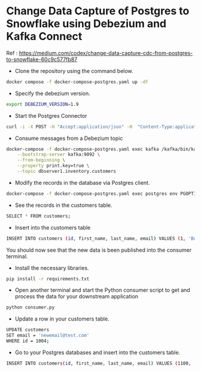 # Change Data Capture of Postgres to Snowflake using Debezium and Kafka Connect

Ref : <https://medium.com/codex/change-data-capture-cdc-from-postgres-to-snowflake-60c9c577fb87>

* Clone the repository using the command below. 
```bash
docker compose -f docker-compose-postgres.yaml up -df
```

* Specify the debezium version.
```bash
export DEBEZIUM_VERSION=1.9
```

* Start the Postgres Connector
```bash
curl -i -X POST -H "Accept:application/json" -H  "Content-Type:application/json" http://localhost:8083/connectors/ -d @postgres-connection-credential.json
```

* Consume messages from a Debezium topic
```bash
docker-compose -f docker-compose-postgres.yaml exec kafka /kafka/bin/kafka-console-consumer.sh \
    --bootstrap-server kafka:9092 \
    --from-beginning \
    --property print.key=true \
    --topic dbserver1.inventory.customers
```


* Modify the records in the database via Postgres client. 
```bash
docker-compose -f docker-compose-postgres.yaml exec postgres env PGOPTIONS="--search_path=inventory" bash -c 'psql -U $POSTGRES_USER postgres'
```

* See the records in the customers table.
```bash
SELECT * FROM customers;
```

* Insert into the customers table
```bash
INSERT INTO customers (id, first_name, last_name, email) VALUES (1, 'Bob', 'Frank', 'XXXXXXXXXXXXXXXX@gmail.com');
```
You should now see that the new data is been published into the consumer terminal. 

* Install the necessary libraries. 
```bash
pip install -r requirements.txt
```


* Open another terminal and start the Python consumer script to get and process the data for your downstream application
```bash
python consumer.py
```

* Update a row in your customers table.
```bash
UPDATE customers
SET email = 'newemail@test.com'
WHERE id = 1004;
```

* Go to your Postgres databases and insert into the customers table. 
```bash
INSERT INTO customers(id, first_name, last_name, email) VALUES (1100, 'Tiana', 'West', 'Tiana.West@test.com');
```

